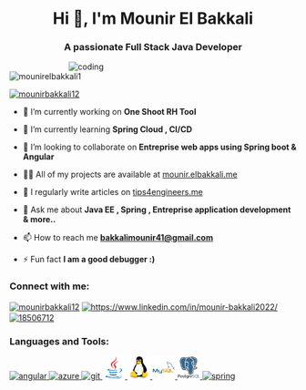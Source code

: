 <h1 align="center">Hi 👋, I'm Mounir El Bakkali</h1>
<h3 align="center">A passionate Full Stack Java Developer</h3>
<img align="right" alt="coding" width="400" src="https://i.pinimg.com/originals/e8/f4/53/e8f453469a3ec97ecd354df465d73913.gif">
<p align="left"> <img src="https://komarev.com/ghpvc/?username=mounirelbakkali1&label=Profile%20views&color=0e75b6&style=flat" alt="mounirelbakkali1" /> </p>

<p align="left"> <a href="https://twitter.com/mounirbakkali12" target="blank"><img src="https://img.shields.io/twitter/follow/mounirbakkali12?logo=twitter&style=for-the-badge" alt="mounirbakkali12" /></a> </p>

- 🔭 I’m currently working on **One Shoot RH Tool**

- 🌱 I’m currently learning **Spring Cloud , CI/CD**

- 👯 I’m looking to collaborate on **Entreprise web apps using Spring boot & Angular**

- 👨‍💻 All of my projects are available at [mounir.elbakkali.me](mounir.elbakkali.me)

- 📝 I regularly write articles on [tips4engineers.me](tips4engineers.me)

- 💬 Ask me about **Java EE , Spring  , Entreprise application development & more..**

- 📫 How to reach me  **bakkalimounir41@gmail.com**

- ⚡ Fun fact **I am a good debugger :)**

<h3 align="left">Connect with me:</h3>
<p align="left">
<a href="https://twitter.com/mounirbakkali12" target="blank"><img align="center" src="https://raw.githubusercontent.com/rahuldkjain/github-profile-readme-generator/master/src/images/icons/Social/twitter.svg" alt="mounirbakkali12" height="30" width="40" /></a>
<a href="https://linkedin.com/in/https://www.linkedin.com/in/mounirbakkali/" target="blank"><img align="center" src="https://raw.githubusercontent.com/rahuldkjain/github-profile-readme-generator/master/src/images/icons/Social/linked-in-alt.svg" alt="https://www.linkedin.com/in/mounir-bakkali2022/" height="30" width="40" /></a>
<a href="https://stackoverflow.com/users/18506712" target="blank"><img align="center" src="https://raw.githubusercontent.com/rahuldkjain/github-profile-readme-generator/master/src/images/icons/Social/stack-overflow.svg" alt="18506712" height="30" width="40" /></a>
</p>

<h3 align="left">Languages and Tools:</h3>
<p align="left"> <a href="https://angular.io" target="_blank" rel="noreferrer"> <img src="https://angular.io/assets/images/logos/angular/angular.svg" alt="angular" width="40" height="40"/> </a> <a href="https://azure.microsoft.com/en-in/" target="_blank" rel="noreferrer"> <img src="https://www.vectorlogo.zone/logos/microsoft_azure/microsoft_azure-icon.svg" alt="azure" width="40" height="40"/> </a> <a href="https://git-scm.com/" target="_blank" rel="noreferrer"> <img src="https://www.vectorlogo.zone/logos/git-scm/git-scm-icon.svg" alt="git" width="40" height="40"/> </a> <a href="https://www.java.com" target="_blank" rel="noreferrer"> <img src="https://raw.githubusercontent.com/devicons/devicon/master/icons/java/java-original.svg" alt="java" width="40" height="40"/> <a href="https://www.linux.org/" target="_blank" rel="noreferrer"> <img src="https://raw.githubusercontent.com/devicons/devicon/master/icons/linux/linux-original.svg" alt="linux" width="40" height="40"/> </a> <a href="https://www.mysql.com/" target="_blank" rel="noreferrer"> <img src="https://raw.githubusercontent.com/devicons/devicon/master/icons/mysql/mysql-original-wordmark.svg" alt="mysql" width="40" height="40"/> </a> </a> <a href="https://www.postgresql.org" target="_blank" rel="noreferrer"> <img src="https://raw.githubusercontent.com/devicons/devicon/master/icons/postgresql/postgresql-original-wordmark.svg" alt="postgresql" width="40" height="40"/> </a> <a href="https://spring.io/" target="_blank" rel="noreferrer"> <img src="https://www.vectorlogo.zone/logos/springio/springio-icon.svg" alt="spring" width="40" height="40"/> </a>  </p>


